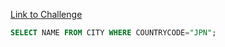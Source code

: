 [Link to Challenge](https://www.hackerrank.com/challenges/japanese-cities-name/)


```sql
SELECT NAME FROM CITY WHERE COUNTRYCODE="JPN";
```
